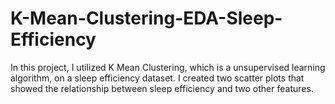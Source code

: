 # K-Mean-Clustering-EDA-Sleep-Efficiency

In this project, I utilized K Mean Clustering, which is a unsupervised learning algorithm, on a sleep efficiency dataset. 
I created two scatter plots that showed the relationship between sleep efficiency and two other features.
